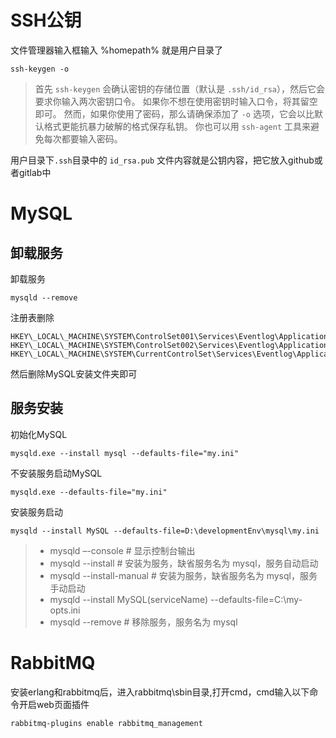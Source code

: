 

# SSH公钥

文件管理器输入框输入  %homepath%  就是用户目录了

```
ssh-keygen -o
```

> 首先 `ssh-keygen` 会确认密钥的存储位置（默认是 `.ssh/id_rsa`），然后它会要求你输入两次密钥口令。 如果你不想在使用密钥时输入口令，将其留空即可。 然而，如果你使用了密码，那么请确保添加了 `-o` 选项，它会以比默认格式更能抗暴力破解的格式保存私钥。 你也可以用 `ssh-agent` 工具来避免每次都要输入密码。

用户目录下`.ssh`目录中的 `id_rsa.pub` 文件内容就是公钥内容，把它放入github或者gitlab中

# MySQL

## 卸载服务

卸载服务
```
mysqld --remove
```

注册表删除
```
HKEY\_LOCAL\_MACHINE\SYSTEM\ControlSet001\Services\Eventlog\Application\MySQL
HKEY\_LOCAL\_MACHINE\SYSTEM\ControlSet002\Services\Eventlog\Application\MySQL
HKEY\_LOCAL\_MACHINE\SYSTEM\CurrentControlSet\Services\Eventlog\Application\MySQL
```

然后删除MySQL安装文件夹即可

## 服务安装

初始化MySQL

```
mysqld.exe --install mysql --defaults-file="my.ini"
```

不安装服务启动MySQL

```
mysqld.exe --defaults-file="my.ini"
```

安装服务启动

```
mysqld --install MySQL --defaults-file=D:\developmentEnv\mysql\my.ini
```

> - mysqld –-console 	       # 显示控制台输出
> - mysqld --install                # 安装为服务，缺省服务名为 mysql，服务自动启动
> - mysqld --install-manual # 安装为服务，缺省服务名为 mysql，服务手动启动
> - mysqld --install MySQL(serviceName) --defaults-file=C:\my-opts.ini
> - mysqld --remove             # 移除服务，服务名为 mysql



# RabbitMQ

安装erlang和rabbitmq后，进入rabbitmq\sbin目录,打开cmd，cmd输入以下命令开启web页面插件

```
rabbitmq-plugins enable rabbitmq_management
```

